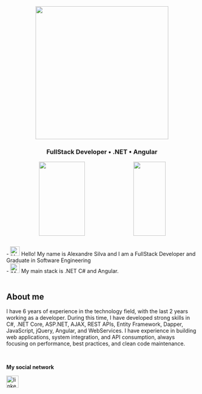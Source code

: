 
<div align="center">
<!-- <img height="320em" src="https://mir-s3-cdn-cf.behance.net/project_modules/1400_opt_1/81bb4b165684019.640b6038d133e.gif"/> -->
  <img height="350em" src="https://github.com/user-attachments/assets/e862b236-1035-404a-9557-89305b7e9a5f"/>
</div>

<h3 align="center">
  FullStack Developer • .NET • Angular
</h3>

<div align='center'>

<div align="center">  
  
  <img width="49%" height="195px" src="https://github-readme-stats.vercel.app/api?username=Trevonfour&show_icons=true&count_private=true&title_color=80F7D4&icon_color=9d00ff&text_color=c9d1d9&bg_color=0d1117&border_color=fff0" /> 
  
  <img width="41%" height="195px" src="https://github-readme-stats.vercel.app/api/top-langs/?username=Trevonfour&layout=compact&title_color=80F7D4&text_color=fff&bg_color=0d1117&border_color=fff0" />
  
</div>

</div>

<img src="./.github/assets/lineBar.png" width="100%" height="8px"/>

<div><br />
- <img src="https://raw.githubusercontent.com/Tarikul-Islam-Anik/Animated-Fluent-Emojis/master/Emojis/Hand%20gestures/Hand%20with%20Fingers%20Splayed%20Light%20Skin%20Tone.png" alt="Hand with Fingers Splayed Light Skin Tone" width="25" height="25" /> Hello! My name is Alexandre Silva and I am a FullStack Developer and Graduate in Software Engineering <br />
- <img src="https://raw.githubusercontent.com/Tarikul-Islam-Anik/Animated-Fluent-Emojis/master/Emojis/People%20with%20professions/Man%20Technologist%20Light%20Skin%20Tone.png" alt="Man Technologist Light Skin Tone" width="25" height="25" /> My main stack is .NET C# and Angular.<br />
<br />
  <h2>About me</h2>
 <p>I have 6 years of experience in the technology field, with the last 2 years working as a developer.
During this time, I have developed strong skills in C#, .NET Core, ASP.NET, AJAX, REST APIs, Entity Framework, Dapper, JavaScript, jQuery, Angular, and WebServices. I have experience in building web applications, system integration, and API consumption, always focusing on performance, best practices, and clean code maintenance.</p>
<br />
<p><strong>My social network</strong></p>

<div align="left">
  <a href="https://www.linkedin.com/in/alexandre-silva-124b96aa/" ><img src="https://img.shields.io/static/v1?message=LinkedIn&logo=linkedin&label=&color=0077B5&logoColor=white&labelColor=&style=for-the-badge" height="32" alt="linkedin logo" style="display: inline-block;" /></a>
  
</div>




